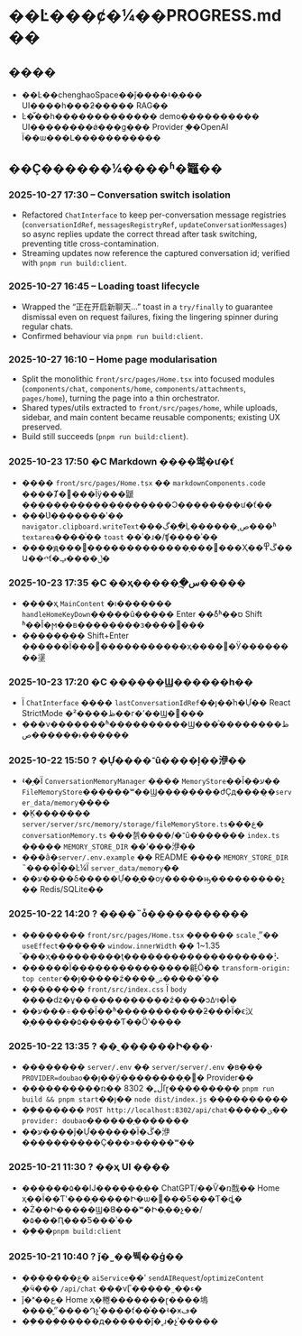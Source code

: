 # ��Ŀ���ȼ�¼��PROGRESS.md��
## ����
- ��Ŀ��chenghaoSpace��ǰ����ʵ�ֻ��� UI����һ���ƻ����� RAG��
- Ŀ�꣺��һ������������� demo���������� UI��������ǿ���ɡ��� Provider ֧�֣�OpenAI Ϊ��ѡ���Լ�����������

## ��Ҫ������¼����ʱ�䵹��
### 2025-10-27 17:30 – Conversation switch isolation
- Refactored `ChatInterface` to keep per-conversation message registries (`conversationIdRef`, `messagesRegistryRef`, `updateConversationMessages`) so async replies update the correct thread after task switching, preventing title cross-contamination.
- Streaming updates now reference the captured conversation id; verified with `pnpm run build:client`.

### 2025-10-27 16:45 – Loading toast lifecycle
- Wrapped the “正在开启新聊天...” toast in a `try/finally` to guarantee dismissal even on request failures, fixing the lingering spinner during regular chats.
- Confirmed behaviour via `pnpm run build:client`.

### 2025-10-27 16:10 – Home page modularisation
- Split the monolithic `front/src/pages/Home.tsx` into focused modules (`components/chat`, `components/home`, `components/attachments`, `pages/home`), turning the page into a thin orchestrator.
- Shared types/utils extracted to `front/src/pages/home`, while uploads, sidebar, and main content became reusable components; existing UX preserved.
- Build still succeeds (`pnpm run build:client`).

### 2025-10-23 17:50 �C Markdown ����鸴�ư�ť
- ���� `front/src/pages/Home.tsx` �� `markdownComponents.code` ����Ⱦ�߼���Ϊÿ���鼶�������������������Ͻ��������ư�ť��
- ���Ʋ�������ʹ�� `navigator.clipboard.writeText`���ڲ�֧�ֵĻ������˻ص���ʱ `textarea`����ͨ�� `toast` ��ʾ�ɹ�/ʧ����ʾ��
- ����ԭ���﷨�������������֣���΢���Ҳ��ڱ߾��Ա��ⰴť�ڵ����ݡ�

### 2025-10-23 17:35 �C ��ҳ�����֧�ֻس�����
- ����ҳ `MainContent` �ı������� `handleHomeKeyDown`�����û����� Enter ��δͬʱ��ס Shift ʱ��ֹĬ�ϻ��в��������з����߼���
- �������� Shift+Enter ������Ϊ���߼�����������ҳ����򣬲�Ӱ��������塣

### 2025-10-23 17:20 �C ������Ϣ������һ��
- Ϊ `ChatInterface` ���� `lastConversationIdRef`��ȷ��ͬһ�Ự�� React StrictMode �²����ظ�ִ�г�ʼ��Ϣ�߼���
- ���ν�������ʱ����������Ϣ���ͣ���ֹ����ظ����ص���˫������
### 2025-10-22 15:50 ? �Ự����־û����ļ��洢��
- ʵ�֣�Ϊ `ConversationMemoryManager` ���� `MemoryStore`��Ĭ��ע�� `FileMemoryStore`������ʷ��Ϣ��������ժҪд����̣�`server_data/memory`����
- �Ķ������� `server/server/src/memory/storage/fileMemoryStore.ts`���ع� `conversationMemory.ts` ���첽����/�־û������� `index.ts` ����� `MEMORY_STORE_DIR` ��ʼ���洢��
- ���ã�`server/.env.example` �� README ���� `MEMORY_STORE_DIR` ˵����Ĭ��Ŀ¼Ϊ `server_data/memory`��
- ��ע����δ�����Ự��̭��ѹ�����ԣ���������չ�� Redis/SQLite��

### 2025-10-22 14:20 ? ����˵ȱ�����������
- �������� `front/src/pages/Home.tsx` ������ `scale` ״̬�� `useEffect`������ `window.innerWidth` �� 1~1.35 ֮���ҳ���������ţ�������������������⡣
- ������Ϊ���������������㲢Ӧ�� `transform-origin: top center`��ȷ�����ź����ݾ�����ʾ��
- �������� `front/src/index.css` Ϊ `body` ����ǳ�ұ������������ź����ͻأ�ױߡ�
- ��ע���÷���Ϊ��ʱ�����������ƻ���Ϊ�ϵ㲼�֣������۵�����Ƭ��Ӧʽ����

### 2025-10-22 13:35 ? ��˻ָ������Ի���·
- �������� `server/.env` �� `server/server/.env` �в��� `PROVIDER=doubao`��ȷ��ÿ��������ָ�򶹰� Provider��
- ����������ռ�� 8302 �˿ڵľɽ��̣�����ִ�� `pnpm run build && pnpm start`��ȷ�� `node dist/index.js` ����������
- ��֤������ `POST http://localhost:8302/api/chat`�����ؽ�� `provider: doubao`������ָ�������
- ��ע����ǰ�Ự������Ϊ�ڴ�洢����������Ҫ���»�����ʷ��

### 2025-10-21 11:30 ? ��ҳ UI ����
- ������۵��Ĳ������ֲ�� ChatGPT/��Ѷ�ռ䣬�� Home ҳ��Ϊ��Ƭʽ���֣�����Ի�ѡ����Ƽ���Ƭ�ȡ�
- �Ż��Ի�����Ϣ�ܶȣ���ʷ�Ի�֧��չ��/�۵���Ԥ���Ƽ���ʾ��
- ��֤��`pnpm build:client`

### 2025-10-21 10:40 ? ǰ�˽��붹��ģ��
- �������ع� `aiService`��ʹ `sendAIRequest`/`optimizeContent` ֱ�ӵ��� `/api/chat` ���νӶ�����˷��ء�
- ǰ�ˣ��ع� Home ҳ�棬�������ɽ����塢����״̬����Դչʾ����ť��ͨ��ʵ�ӿڡ�
- ��֤���ֶ�����д������ǰ�˳ɹ�չʾ�����
